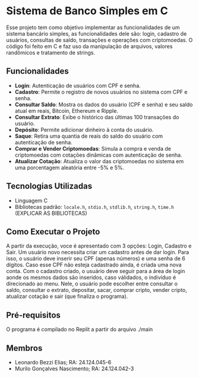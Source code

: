 # Sistema de Banco Simples em C

Esse projeto tem como objetivo implementar as funcionalidades de um sistema bancário simples, as funcionalidades dele são: login, cadastro de usuários, consultas de saldo, transações e operações com criptomoedas. O código foi feito em C e faz uso da manipulação de arquivos, valores randômicos e tratamento de strings.

## Funcionalidades

- **Login**: Autenticação de usuários com CPF e senha.
- **Cadastro**: Permite o registro de novos usuários no sistema com CPF e senha.
- **Consultar Saldo**: Mostra os dados do usuário (CPF e senha) e seu saldo atual em reais, Bitcoin, Ethereum e Ripple.
- **Consultar Extrato**: Exibe o histórico das últimas 100 transações do usuário.
- **Depósito**: Permite adicionar dinheiro à conta do usuário.
- **Saque**: Retira uma quantia de reais do saldo do usuário com autenticação de senha.
- **Comprar e Vender Criptomoedas**: Simula a compra e venda de criptomoedas com cotações dinâmicas com autenticação de senha.
- **Atualizar Cotação**: Atualiza o valor das criptomoedas no sistema em uma porcentagem aleatória entre -5% e 5%.

## Tecnologias Utilizadas

- Linguagem C
- Bibliotecas padrão: `locale.h`, `stdio.h`, `stdlib.h`, `string.h`, `time.h` (EXPLICAR AS BIBLIOTECAS)

## Como Executar o Projeto

A partir da execução, voce é apresentado com 3 opções: Login, Cadastro e Sair. Um usuário novo necessita criar um cadastro antes de dar login. Para isso, o usuário deve inserir seu CPF (apenas números) e uma senha de 6 dígitos. Caso esse CPF não esteja cadastrado ainda, é criada uma nova conta. Com o cadastro criado, o usuário deve seguir para a área de login aonde os mesmos dados são inseridos, caso válidados, o indivíduo é direcionado ao menu. Nele, o usuário pode escolher entre consultar o saldo, consultar o extrato, depositar, sacar, comprar cripto, vender cripto, atualizar cotação e sair (que finaliza o programa).

## Pré-requisitos

O programa é compilado no Replit a partir do arquivo ./main

## Membros

- Leonardo Bezzi Elias; RA: 24.124.045-6
- Murilo Gonçalves Nascimento; RA: 24.124.042-3
